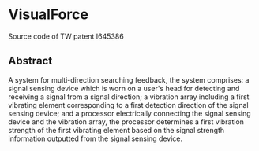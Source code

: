 # VisualForce
Source code of TW patent I645386


## Abstract
A system for multi-direction searching feedback, the system comprises: a signal sensing device which is worn on a user's head for detecting and receiving a signal from a signal direction; a vibration array including a first vibrating element corresponding to a first detection direction of the signal sensing device; and a processor electrically connecting the signal sensing device and the vibration array, the processor determines a first vibration strength of the first vibrating element based on the signal strength information outputted from the signal sensing device.
